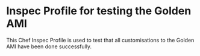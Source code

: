 # Inspec Profile for testing the Golden AMI

This Chef Inspec Profile is used to test that all customisations to the Golden AMI have been done successfully.